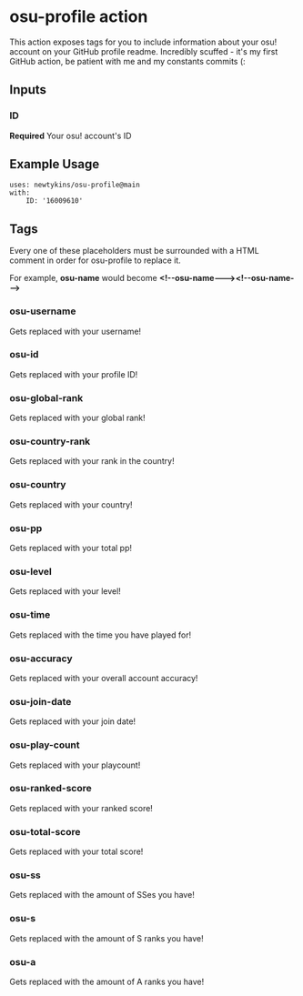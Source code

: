 # osu-profile action

This action exposes tags for you to include information about your osu! account on your GitHub profile readme.
Incredibly scuffed - it's my first GitHub action, be patient with me and my constants commits (:

## Inputs

### ID

**Required** Your osu! account's ID

## Example Usage

```
uses: newtykins/osu-profile@main
with:
	ID: '16009610'
```

## Tags

Every one of these placeholders must be surrounded with a HTML comment in order for osu-profile to replace it.

For example, **osu-name** would become **\<!--osu-name--->\<!--osu-name--->**

### osu-username

Gets replaced with your username!

### osu-id

Gets replaced with your profile ID!

### osu-global-rank

Gets replaced with your global rank!

### osu-country-rank

Gets replaced with your rank in the country!

### osu-country

Gets replaced with your country!

### osu-pp

Gets replaced with your total pp!

### osu-level

Gets replaced with your level!

### osu-time

Gets replaced with the time you have played for!

### osu-accuracy

Gets replaced with your overall account accuracy!

### osu-join-date

Gets replaced with your join date!

### osu-play-count

Gets replaced with your playcount!

### osu-ranked-score

Gets replaced with your ranked score!

### osu-total-score

Gets replaced with your total score!

### osu-ss

Gets replaced with the amount of SSes you have!

### osu-s

Gets replaced with the amount of S ranks you have!

### osu-a

Gets replaced with the amount of A ranks you have!
